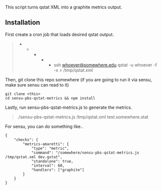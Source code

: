 
This script turns qstat XML into a graphite metrics output.

## Installation

First create a cron job that loads desired qstat output.

> * * * * * ssh whoever@somewhere.edu qstat -u whoever -f -x > /tmp/qstat.xml

Then, git clone this repo somewhere (if you are going to run it via sensu, make sure sensu can read to it)

```
git clone <this>
cd sensu-pbs-qstat-metrics && npm install
```

Lastly, run sensu-pbs-qstat-metrics.js to generate the metrics.

> ./sensu-pbs-qstat-metrics.js /tmp/qstat.xml test.somewhere.stat

For sensu, you can do something like..

```
{
    "checks": {
        "metrics-amaretti": {
            "type": "metric",
            "command": "/somewhere/sensu-pbs-qstat-metrics.js /tmp/qstat.xml dev.qstat",
            "standalone": true,
            "interval": 60,
            "handlers": ["graphite"]
        }
    }
}
```
